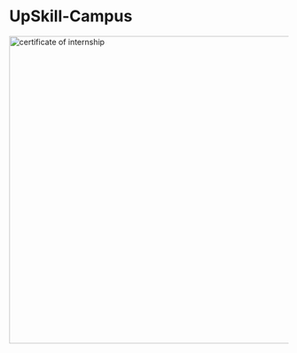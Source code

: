 # UpSkill-Campus


<img width="556" alt="certificate of internship" src="https://github.com/sheefanaaz123/upskill_campus/assets/97973932/c0658c27-0e87-4a48-89b0-88a48695614f">
